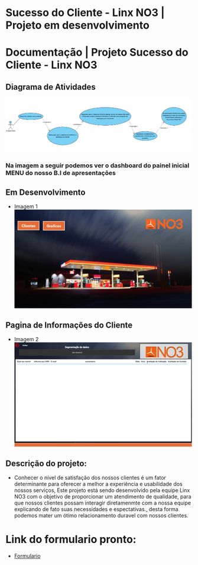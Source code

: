 # Sucesso do Cliente - Linx NO3 | Projeto em desenvolvimento
  
# Documentação | Projeto Sucesso do Cliente - Linx NO3

## Diagrama de Atividades
[![](https://github.com/TiagoMoreiraPimentel/Linx_NO3/blob/main/Projeto%20Linx%20NO3%20-%20Experiencia%20do%20Cliente/diagramas/Diagrama%20de%20atividades.png?raw=true)]()
  
### Na imagem a seguir podemos ver o dashboard do painel inicial MENU do nosso B.I de apresentações
## Em Desenvolvimento
- Imagem 1  
[![](https://github.com/TiagoMoreiraPimentel/Linx_NO3/blob/main/Projeto%20Linx%20NO3%20-%20Experiencia%20do%20Cliente/imagens/dashboard%20menu.png?raw=true)]()
## Pagina de Informações do Cliente
- Imagem 2  
[![](https://github.com/TiagoMoreiraPimentel/Linx_NO3/blob/main/Projeto%20Linx%20NO3%20-%20Experiencia%20do%20Cliente/imagens/dashboard%20informa%C3%A7%C3%B5es%20do%20cliente.png?raw=true)]()  
  
  
</details>

## Descrição do projeto:
- Conhecer o nível de satisfação dos nossos clientes é um fator determinante para oferecer a melhor a experiência e usabilidade dos nossos serviços, Este projeto está sendo desenvolvido pela equipe Linx NO3 com o objetivo de proporcionar um atendimento de qualidade, para que nossos clientes possam interagir diretamenmte com a nossa equipe explicando de fato suas necessidades e espectativas., desta forma podemos mater um ótimo relacionamento duravel com nossos clientes.

# Link do formulario pronto:
* [Formulario](https://docs.google.com/forms/d/e/1FAIpQLSf1lwg8kKC3JhkwNExD-ylzfgJ__drJEtNejA1IZMuinLO6pA/viewform)

